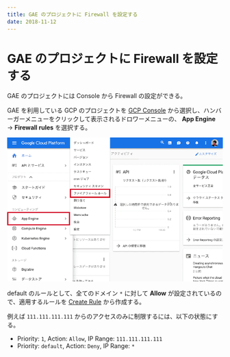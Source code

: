 ```yaml
---
title: GAE のプロジェクトに Firewall を設定する
date: 2018-11-12
---
```


# GAE のプロジェクトに Firewall を設定する

GAE のプロジェクトには Console から Firewall の設定ができる。

GAE を利用している GCP のプロジェクトを [GCP Console](https://console.cloud.google.com/) から選択し、ハンバーガーメニューをクリックして表示されるドロワーメニューの、 **App Engine** → **Firewall rules** を選択する。

![""](/img/posts/2018/gae-project-firewall/gcp-console.png)

default のルールとして、全てのドメイン `*` に対して **Allow** が設定されているので、適用するルールを [Create Rule](https://console.cloud.google.com/appengine/firewall/create) から作成する。

例えば `111.111.111.111` からのアクセスのみに制限するには、以下の状態にする。

- Priority: `1`, Action: `Allow`, IP Range: `111.111.111.111`
- Priority: `default`, Action: `Deny`, IP Range: `*`
